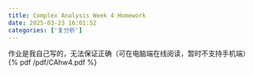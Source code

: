 ```yaml
---
title: Complex Analysis Week 4 Homework
date: 2025-03-23 16:01:52
categories: ['复分析']
---
```

作业是我自己写的，无法保证正确（可在电脑端在线阅读，暂时不支持手机端）
{% pdf /pdf/CAhw4.pdf %}